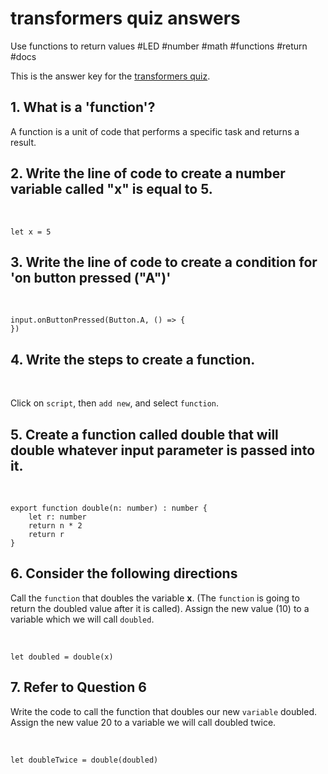 # transformers quiz answers

Use functions to return values #LED #number #math #functions #return #docs

This is the answer key for the [transformers quiz](/microbit/lessons/transformers/quiz).

## 1. What is a 'function'?

A function is a unit of code that performs a specific task and returns a result.

## 2. Write the line of code to create a number variable called "x" is equal to 5.

<br/>

```
let x = 5
```

## 3. Write the line of code to create a condition for 'on button pressed ("A")'

<br/>

```
input.onButtonPressed(Button.A, () => {
})
```

## 4. Write the steps to create a function.

<br/>

Click on `script`, then `add new`, and select `function`.

## 5. Create a function called double that will double whatever input parameter is passed into it.

<br/>

```
export function double(n: number) : number {
    let r: number
    return n * 2
    return r
}
```

## 6. Consider the following directions

Call the `function` that doubles the variable **x**. (The `function` is going to return the doubled value after it is called). Assign the new value (10) to a variable which we will call `doubled`.

<br/>

```
let doubled = double(x)
```

## 7. Refer to Question 6

Write the code to call the function that doubles our new `variable` doubled. Assign the new value 20 to a variable we will call doubled twice.

<br/>

```
let doubleTwice = double(doubled)
```

